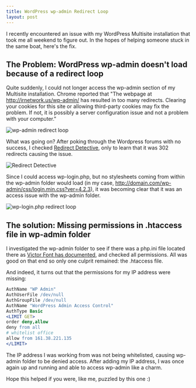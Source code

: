 ```yaml
---
title: WordPress wp-admin Redirect Loop
layout: post
---
```


I recently encountered an issue with my WordPress Multisite installation that took me all weekend to figure out. In the hopes of helping someone stuck in the same boat, here's the fix.

## The Problem: WordPress wp-admin doesn't load because of a redirect loop

Quite suddenly, I could not longer access the wp-admin section of my Multisite installation. Chrome reported that "The webpage at http://irnetwork.us/wp-admin/ has resulted in too many redirects. Clearing your cookies for this site or allowing third-party cookies may fix the problem. If not, it is possibly a server configuration issue and not a problem with your computer."

![wp-admin redirect loop](http://i.imgur.com/jWJD7Wi.png)

What was going on? After poking through the Wordpress forums with no success, I checked [Redirect Detective](http://redirectdetective.com/), only to learn that it was 302 redirects causing the issue. 

![Redirect Detective](http://i.imgur.com/aYZOd7Ql.png)

Since I could access wp-login.php, but no stylesheets coming from within the wp-admin folder would load (in my case, http://domain.com/wp-admin/css/login.min.css?ver=4.2.3), it was becoming clear that it was an access issue with the wp-admin folder.

![wp-login.php redirect loop](http://i.imgur.com/rLkhMvCm.png)

## The solution: Missing permissions in .htaccess file in wp-admin folder

I investigated the wp-admin folder to see if there was a php.ini file located there as [Victor Font has documented](http://victorfont.com/fix-wp-multisite-wp-admin-redirect-loop/), and checked all permissions. All was good on that end so only one culprit remained: the .htaccess file.

And indeed, it turns out that the permissions for my IP address were missing:

```apache
AuthName "WP Admin"
AuthUserFile /dev/null
AuthGroupFile /dev/null
AuthName "WordPress Admin Access Control"
AuthType Basic
<LIMIT GET>
order deny,allow
deny from all
# whitelist office
allow from 161.38.221.135
</LIMIT>
```

The IP address I was working from was not being whitelisted, causing wp-admin folder to be denied access. After adding my IP address, I was once again up and running and able to access wp-admin like a charm.

Hope this helped if you were, like me, puzzled by this one :)



